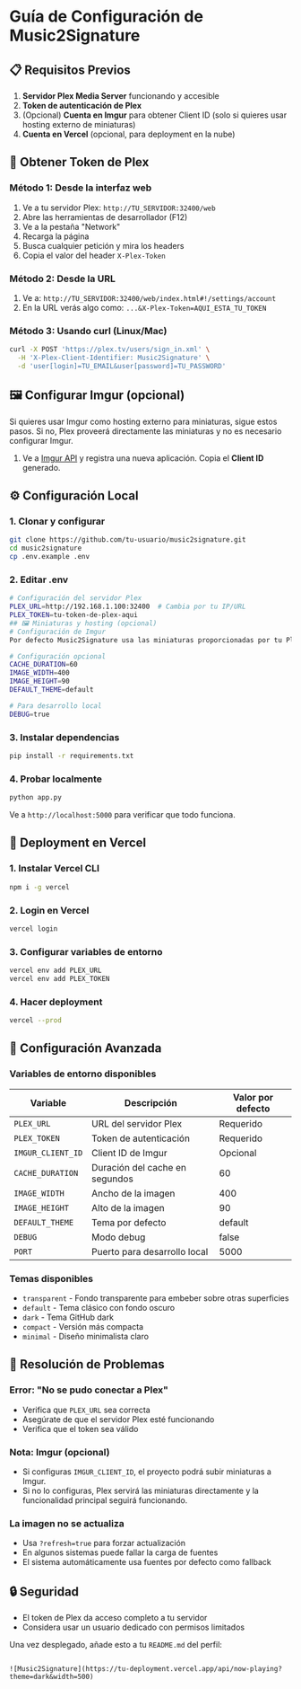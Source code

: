 # Guía de Configuración de Music2Signature

## 📋 Requisitos Previos

1. **Servidor Plex Media Server** funcionando y accesible
2. **Token de autenticación de Plex**
3. (Opcional) **Cuenta en Imgur** para obtener Client ID (solo si quieres usar hosting externo de miniaturas)
4. **Cuenta en Vercel** (opcional, para deployment en la nube)

## 🔑 Obtener Token de Plex

### Método 1: Desde la interfaz web
1. Ve a tu servidor Plex: `http://TU_SERVIDOR:32400/web`
2. Abre las herramientas de desarrollador (F12)
3. Ve a la pestaña "Network"
4. Recarga la página
5. Busca cualquier petición y mira los headers
6. Copia el valor del header `X-Plex-Token`

### Método 2: Desde la URL
1. Ve a: `http://TU_SERVIDOR:32400/web/index.html#!/settings/account`
2. En la URL verás algo como: `...&X-Plex-Token=AQUI_ESTA_TU_TOKEN`

### Método 3: Usando curl (Linux/Mac)
```bash
curl -X POST 'https://plex.tv/users/sign_in.xml' \
  -H 'X-Plex-Client-Identifier: Music2Signature' \
  -d 'user[login]=TU_EMAIL&user[password]=TU_PASSWORD'
```

## 🖼️ Configurar Imgur (opcional)

Si quieres usar Imgur como hosting externo para miniaturas, sigue estos pasos. Si no, Plex proveerá directamente las miniaturas y no es necesario configurar Imgur.

1. Ve a [Imgur API](https://api.imgur.com/oauth2/addclient) y registra una nueva aplicación. Copia el **Client ID** generado.

## ⚙️ Configuración Local

### 1. Clonar y configurar
```bash
git clone https://github.com/tu-usuario/music2signature.git
cd music2signature
cp .env.example .env
```

### 2. Editar .env
```bash
# Configuración del servidor Plex
PLEX_URL=http://192.168.1.100:32400  # Cambia por tu IP/URL
PLEX_TOKEN=tu-token-de-plex-aqui
## 🖼️ Miniaturas y hosting (opcional)
# Configuración de Imgur
Por defecto Music2Signature usa las miniaturas proporcionadas por tu Plex Media Server; no es necesario configurar Imgur. Si por alguna razón necesitas un hosting externo para miniaturas (por ejemplo para servirlas desde un CDN), puedes integrar un servicio externo, pero no es obligatorio.

# Configuración opcional
CACHE_DURATION=60
IMAGE_WIDTH=400
IMAGE_HEIGHT=90
DEFAULT_THEME=default

# Para desarrollo local
DEBUG=true
```

### 3. Instalar dependencias
```bash
pip install -r requirements.txt
```

### 4. Probar localmente
```bash
python app.py
```

Ve a `http://localhost:5000` para verificar que todo funciona.

## 🚀 Deployment en Vercel

### 1. Instalar Vercel CLI
```bash
npm i -g vercel
```

### 2. Login en Vercel
```bash
vercel login
```

### 3. Configurar variables de entorno
```bash
vercel env add PLEX_URL
vercel env add PLEX_TOKEN
```

### 4. Hacer deployment
```bash
vercel --prod
```

## 🔧 Configuración Avanzada

### Variables de entorno disponibles

| Variable | Descripción | Valor por defecto |
|----------|-------------|-------------------|
| `PLEX_URL` | URL del servidor Plex | Requerido |
| `PLEX_TOKEN` | Token de autenticación | Requerido |
| `IMGUR_CLIENT_ID` | Client ID de Imgur | Opcional |
| `CACHE_DURATION` | Duración del cache en segundos | 60 |
| `IMAGE_WIDTH` | Ancho de la imagen | 400 |
| `IMAGE_HEIGHT` | Alto de la imagen | 90 |
| `DEFAULT_THEME` | Tema por defecto | default |
| `DEBUG` | Modo debug | false |
| `PORT` | Puerto para desarrollo local | 5000 |

### Temas disponibles
- `transparent` - Fondo transparente para embeber sobre otras superficies
- `default` - Tema clásico con fondo oscuro
- `dark` - Tema GitHub dark
- `compact` - Versión más compacta
- `minimal` - Diseño minimalista claro

## 🐛 Resolución de Problemas

### Error: "No se pudo conectar a Plex"
- Verifica que `PLEX_URL` sea correcta
- Asegúrate de que el servidor Plex esté funcionando
- Verifica que el token sea válido

### Nota: Imgur (opcional)
- Si configuras `IMGUR_CLIENT_ID`, el proyecto podrá subir miniaturas a Imgur.
- Si no lo configuras, Plex servirá las miniaturas directamente y la funcionalidad principal seguirá funcionando.

### La imagen no se actualiza
- Usa `?refresh=true` para forzar actualización
- En algunos sistemas puede fallar la carga de fuentes
- El sistema automáticamente usa fuentes por defecto como fallback

## 🔒 Seguridad
- El token de Plex da acceso completo a tu servidor
- Considera usar un usuario dedicado con permisos limitados

Una vez desplegado, añade esto a tu `README.md` del perfil:
```

![Music2Signature](https://tu-deployment.vercel.app/api/now-playing?theme=dark&width=500)
```
